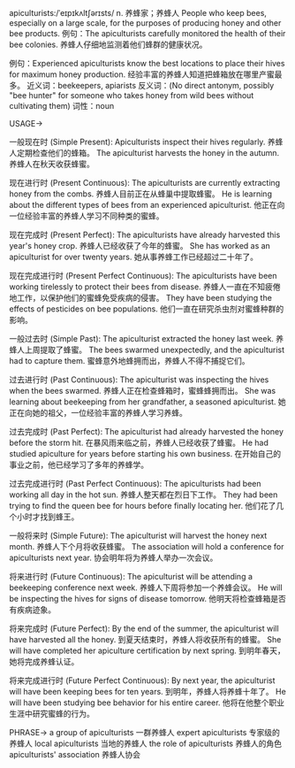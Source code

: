 apiculturists:/ˈeɪpɪkʌltʃərɪsts/
n.
养蜂家；养蜂人
People who keep bees, especially on a large scale, for the purposes of producing honey and other bee products.
例句：The apiculturists carefully monitored the health of their bee colonies. 养蜂人仔细地监测着他们蜂群的健康状况。

例句：Experienced apiculturists know the best locations to place their hives for maximum honey production.  经验丰富的养蜂人知道把蜂箱放在哪里产蜜最多。
近义词：beekeepers, apiarists
反义词：(No direct antonym, possibly "bee hunter" for someone who takes honey from wild bees without cultivating them)
词性：noun


USAGE->

一般现在时 (Simple Present):
Apiculturists inspect their hives regularly. 养蜂人定期检查他们的蜂箱。
The apiculturist harvests the honey in the autumn. 养蜂人在秋天收获蜂蜜。


现在进行时 (Present Continuous):
The apiculturists are currently extracting honey from the combs. 养蜂人目前正在从蜂巢中提取蜂蜜。
He is learning about the different types of bees from an experienced apiculturist. 他正在向一位经验丰富的养蜂人学习不同种类的蜜蜂。


现在完成时 (Present Perfect):
The apiculturists have already harvested this year's honey crop. 养蜂人已经收获了今年的蜂蜜。
She has worked as an apiculturist for over twenty years. 她从事养蜂工作已经超过二十年了。


现在完成进行时 (Present Perfect Continuous):
The apiculturists have been working tirelessly to protect their bees from disease.  养蜂人一直在不知疲倦地工作，以保护他们的蜜蜂免受疾病的侵害。
They have been studying the effects of pesticides on bee populations. 他们一直在研究杀虫剂对蜜蜂种群的影响。


一般过去时 (Simple Past):
The apiculturist extracted the honey last week. 养蜂人上周提取了蜂蜜。
The bees swarmed unexpectedly, and the apiculturist had to capture them. 蜜蜂意外地蜂拥而出，养蜂人不得不捕捉它们。


过去进行时 (Past Continuous):
The apiculturist was inspecting the hives when the bees swarmed. 养蜂人正在检查蜂箱时，蜜蜂蜂拥而出。
She was learning about beekeeping from her grandfather, a seasoned apiculturist. 她正在向她的祖父，一位经验丰富的养蜂人学习养蜂。


过去完成时 (Past Perfect):
The apiculturist had already harvested the honey before the storm hit. 在暴风雨来临之前，养蜂人已经收获了蜂蜜。
He had studied apiculture for years before starting his own business. 在开始自己的事业之前，他已经学习了多年的养蜂学。


过去完成进行时 (Past Perfect Continuous):
The apiculturists had been working all day in the hot sun. 养蜂人整天都在烈日下工作。
They had been trying to find the queen bee for hours before finally locating her.  他们花了几个小时才找到蜂王。


一般将来时 (Simple Future):
The apiculturist will harvest the honey next month. 养蜂人下个月将收获蜂蜜。
The association will hold a conference for apiculturists next year. 协会明年将为养蜂人举办一次会议。


将来进行时 (Future Continuous):
The apiculturist will be attending a beekeeping conference next week.  养蜂人下周将参加一个养蜂会议。
He will be inspecting the hives for signs of disease tomorrow. 他明天将检查蜂箱是否有疾病迹象。


将来完成时 (Future Perfect):
By the end of the summer, the apiculturist will have harvested all the honey.  到夏天结束时，养蜂人将收获所有的蜂蜜。
She will have completed her apiculture certification by next spring.  到明年春天，她将完成养蜂认证。


将来完成进行时 (Future Perfect Continuous):
By next year, the apiculturist will have been keeping bees for ten years.  到明年，养蜂人将养蜂十年了。
He will have been studying bee behavior for his entire career.  他将在他整个职业生涯中研究蜜蜂的行为。


PHRASE->
a group of apiculturists 一群养蜂人
expert apiculturists 专家级的养蜂人
local apiculturists 当地的养蜂人
the role of apiculturists 养蜂人的角色
apiculturists' association 养蜂人协会
